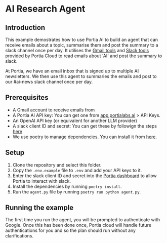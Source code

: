 # AI Research Agent

## Introduction

This example demostrates how to use Portia AI to build an agent that can receive emails about a topic, summarise them and post the summary to a slack channel once per day. It utilises the [Gmail tools](https://docs.portialabs.ai/gmail-tools) and [Slack tools](https://docs.portialabs.ai/portia-tools/slack/) provided by Portia Cloud to read emails about 'AI' and post the summary to slack.

At Portia, we have an email inbox that is signed up to multiple AI newsletters. We then use this agent to summaries the emails and post to our #ai-news slack channel once per day.

## Prerequisites

- A Gmail account to receive emails from
- A Portia AI API key: You can get one from [app.portialabs.ai](https://app.portialabs.ai) > API Keys.
- An OpenAI API key (or equivalent for another LLM provider)
- A slack client ID and secret: You can get these by followign the steps [here](https://docs.portialabs.ai/portia-tools/slack/send-message#configure-your-slack-tools-with-portia-ai)
- We use poetry to manage dependencies. You can install it from [here](https://python-poetry.org/docs/#installation).

## Setup

1. Clone the repository and select this folder.
2. Copy the `.env.example` file to `.env` and add your API keys to it.
3. Enter the slack client ID and secret into the [Portia dashboard](https://app.portialabs.ai/dashboard/org-settings) to allow Portia to interact with slack.
4. Install the dependencies by running `poetry install`.
5. Run the `agent.py` file by running `poetry run python agent.py`.

## Running the example

The first time you run the agent, you will be prompted to authenticate with Google. Once this has been done once, Portia cloud will handle future authentications for you and so the plan should run without any clarifications.